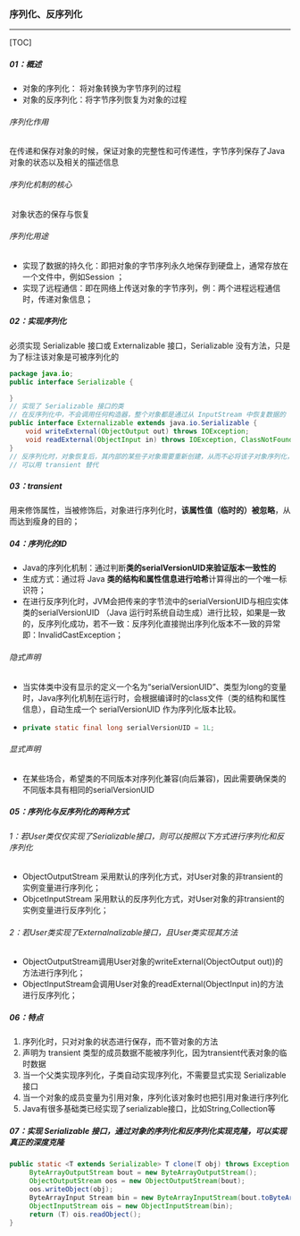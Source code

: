### 序列化、反序列化

------

[TOC]

##### 01：概述

- 对象的序列化： 将对象转换为字节序列的过程
- 对象的反序列化：将字节序列恢复为对象的过程

###### 序列化作用

​	在传递和保存对象的时候，保证对象的完整性和可传递性，字节序列保存了Java对象的状态以及相关的描述信息

###### 序列化机制的核心

​	对象状态的保存与恢复

###### 序列化用途

- 实现了数据的持久化：即把对象的字节序列永久地保存到硬盘上，通常存放在一个文件中，例如Session ；
- 实现了远程通信：即在网络上传送对象的字节序列，例：两个进程远程通信时，传递对象信息；

##### 02：实现序列化

必须实现 Serializable 接口或 Externalizable 接口，Serializable 没有方法，只是为了标注该对象是可被序列化的

```java
package java.io;
public interface Serializable {

}
// 实现了 Serializable 接口的类
// 在反序列化中，不会调用任何构造器，整个对象都是通过从 InputStream 中恢复数据的
public interface Externalizable extends java.io.Serializable {
    void writeExternal(ObjectOutput out) throws IOException;
    void readExternal(ObjectInput in) throws IOException, ClassNotFoundException;
}
// 反序列化时，对象恢复后，其内部的某些子对象需要重新创建，从而不必将该子对象序列化，对序列化过程进行控制
// 可以用 transient 替代
```

##### 03：transient

​	用来修饰属性，当被修饰后，对象进行序列化时，**该属性值（临时的）被忽略**，从而达到瘦身的目的；

##### 04：序列化的ID

- Java的序列化机制：通过判断**类的serialVersionUID来验证版本一致性的**
- 生成方式：通过将 Java **类的结构和属性信息进行哈希**计算得出的一个唯一标识符；
- 在进行反序列化时，JVM会把传来的字节流中的serialVersionUID与相应实体类的serialVersionUID （Java 运行时系统自动生成）进行比较，如果是一致的，反序列化成功，若不一致：反序列化直接抛出序列化版本不一致的异常即：InvalidCastException；

###### 隐式声明

- 当实体类中没有显示的定义一个名为“serialVersionUID”、类型为long的变量时，Java序列化机制在运行时，会根据编译时的class文件（类的结构和属性信息），自动生成一个 serialVersionUID 作为序列化版本比较。

- ```java
  private static final long serialVersionUID = 1L;
  ```

###### 显式声明

- 在某些场合，希望类的不同版本对序列化兼容(向后兼容)，因此需要确保类的不同版本具有相同的serialVersionUID

##### 05：序列化与反序列化的两种方式

###### 1：若User类仅仅实现了Serializable接口，则可以按照以下方式进行序列化和反序列化

- ObjectOutputStream 采用默认的序列化方式，对User对象的非transient的实例变量进行序列化；
- ObjcetInputStream 采用默认的反序列化方式，对User对象的非transient的实例变量进行反序列化；

###### 2：若User类实现了Externalnalizable接口，且User类实现其方法

- ObjectOutputStream调用User对象的writeExternal(ObjectOutput out))的方法进行序列化；
- ObjectInputStream会调用User对象的readExternal(ObjectInput in)的方法进行反序列化；

##### 06：特点

1. 序列化时，只对对象的状态进行保存，而不管对象的方法
2. 声明为  transient 类型的成员数据不能被序列化，因为transient代表对象的临时数据
3. 当一个父类实现序列化，子类自动实现序列化，不需要显式实现 Serializable 接口
4. 当一个对象的成员变量为引用对象，序列化该对象时也把引用对象进行序列化
6. Java有很多基础类已经实现了serializable接口，比如String,Collection等

##### 07：实现 Serializable 接口，通过对象的序列化和反序列化实现克隆，可以实现真正的深度克隆

```java
public static <T extends Serializable> T clone(T obj) throws Exception {
	 ByteArrayOutputStream bout = new ByteArrayOutputStream(); 
	 ObjectOutputStream oos = new ObjectOutputStream(bout); 
	 oos.writeObject(obj); 
	 ByteArrayInput Stream bin = new ByteArrayInputStream(bout.toByteArray()); 
	 ObjectInputStream ois = new ObjectInputStream(bin); 
	 return (T) ois.readObject(); 
}
```